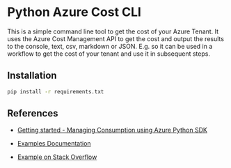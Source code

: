 # Python Azure Cost CLI

This is a simple command line tool to get the cost of your Azure Tenant. It uses the Azure Cost Management API to get the cost and output the results to the console, text, csv, markdown or JSON. E.g. so it can be used in a workflow to get the cost of your tenant and use it in subsequent steps.

## Installation

```bash
pip install -r requirements.txt
```

## References

* [Getting started - Managing Consumption using Azure Python SDK](https://learn.microsoft.com/en-us/samples/azure-samples/azure-samples-python-management/costmanagement/)

* [Examples Documentation](https://github.com/Azure-Samples/azure-samples-python-management/tree/main/samples/costmanagement)

* [Example on Stack Overflow](https://stackoverflow.com/questions/56938103/azure-usage-and-cost-of-resources-in-a-subscription/73666578#73666578)
